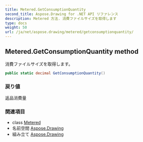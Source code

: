 ```yaml
---
title: Metered.GetConsumptionQuantity
second_title: Aspose.Drawing for .NET API リファレンス
description: Metered 方法. 消費ファイルサイズを取得します
type: docs
weight: 50
url: /ja/net/aspose.drawing/metered/getconsumptionquantity/
---
```

## Metered.GetConsumptionQuantity method

消費ファイルサイズを取得します。

```csharp
public static decimal GetConsumptionQuantity()
```

### 戻り値

返品消費量

### 関連項目

* class [Metered](../)
* 名前空間 [Aspose.Drawing](../../metered/)
* 組み立て [Aspose.Drawing](../../../)


